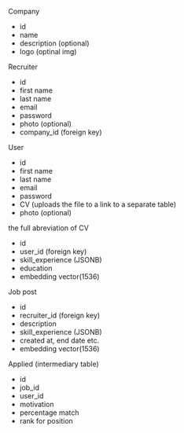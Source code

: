 Company
 - id
 - name
 - description (optional)
 - logo (optinal img)

Recruiter
 - id
 - first name
 - last name
 - email
 - password
 - photo (optional)
 - company_id (foreign key)


User
 - id
 - first name
 - last name
 - email
 - password
 - CV (uploads the file to a link to a separate table)
 - photo (optional)

the full abreviation of CV
 - id
 - user_id (foreign key)
 - skill_experience (JSONB)
 - education
 - embedding vector(1536)

Job post
 - id
 - recruiter_id (foreign key)
 - description
 - skill_experience (JSONB)
 - created at, end date etc.
 - embedding vector(1536)

Applied (intermediary table)
 - id
 - job_id
 - user_id
 - motivation
 - percentage match
 - rank for position

<!-- Vectorized table
 - skills
 - experience
 - user_id -->

